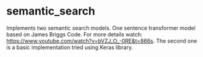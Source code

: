 # semantic_search
Implements two semantic search models. One sentence transformer model based on James Briggs Code. For more details watch: https://www.youtube.com/watch?v=bVZJ_O_-0RE&t=866s. The second one is a basic implementation tried using Keras library. 
